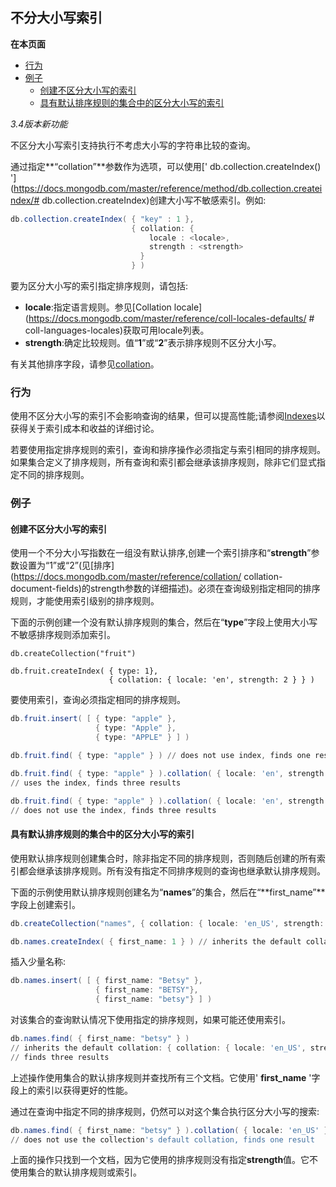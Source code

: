 ## 不分大小写索引

**在本页面**

- [行为](#行为)
- [例子](#例子)
  - [创建不区分大小写的索引](#不区分)
  - [具有默认排序规则的集合中的区分大小写的索引](#默认)

*3.4版本新功能*

不区分大小写索引支持执行不考虑大小写的字符串比较的查询。

通过指定**“collation”**参数作为选项，可以使用[' db.collection.createIndex() '](https://docs.mongodb.com/master/reference/method/db.collection.createindex/# db.collection.createIndex)创建大小写不敏感索引。例如:

```powershell
db.collection.createIndex( { "key" : 1 },
                           { collation: {
                               locale : <locale>,
                               strength : <strength>
                             }
                           } )
```

要为区分大小写的索引指定排序规则，请包括:

- **locale**:指定语言规则。参见[Collation locale](https://docs.mongodb.com/master/reference/coll-locales-defaults/ # coll-languages-locales)获取可用locale列表。
- **strength**:确定比较规则。值“**1**”或“**2**”表示排序规则不区分大小写。

有关其他排序字段，请参见[collation](https://docs.mongodb.com/master/reference/collation/#coll-document-fields)。

### <span id="行为">行为</span>

使用不区分大小写的索引不会影响查询的结果，但可以提高性能;请参阅[Indexes](https://docs.mongodb.com/master/indexes/)以获得关于索引成本和收益的详细讨论。

若要使用指定排序规则的索引，查询和排序操作必须指定与索引相同的排序规则。如果集合定义了排序规则，所有查询和索引都会继承该排序规则，除非它们显式指定不同的排序规则。

### <span id="例子">例子</span>

#### <span id="不区分">创建不区分大小写的索引</span>

使用一个不分大小写指数在一组没有默认排序,创建一个索引排序和“**strength**”参数设置为“1”或“2”(见[排序](https://docs.mongodb.com/master/reference/collation/ collation-document-fields)的strength参数的详细描述)。必须在查询级别指定相同的排序规则，才能使用索引级别的排序规则。

下面的示例创建一个没有默认排序规则的集合，然后在“**type**”字段上使用大小写不敏感排序规则添加索引。

```shell
db.createCollection("fruit")

db.fruit.createIndex( { type: 1},
                      { collation: { locale: 'en', strength: 2 } } )
```

要使用索引，查询必须指定相同的排序规则。

```powershell
db.fruit.insert( [ { type: "apple" },
                   { type: "Apple" },
                   { type: "APPLE" } ] )

db.fruit.find( { type: "apple" } ) // does not use index, finds one result

db.fruit.find( { type: "apple" } ).collation( { locale: 'en', strength: 2 } )
// uses the index, finds three results

db.fruit.find( { type: "apple" } ).collation( { locale: 'en', strength: 1 } )
// does not use the index, finds three results
```

#### <span id="默认">具有默认排序规则的集合中的区分大小写的索引</span>

使用默认排序规则创建集合时，除非指定不同的排序规则，否则随后创建的所有索引都会继承该排序规则。所有没有指定不同排序规则的查询也继承默认排序规则。

下面的示例使用默认排序规则创建名为“**names**”的集合，然后在“**first_name”**字段上创建索引。

```powershell
db.createCollection("names", { collation: { locale: 'en_US', strength: 2 } } )

db.names.createIndex( { first_name: 1 } ) // inherits the default collation
```

插入少量名称:

```powershell
db.names.insert( [ { first_name: "Betsy" },
                   { first_name: "BETSY"},
                   { first_name: "betsy"} ] )
```

对该集合的查询默认情况下使用指定的排序规则，如果可能还使用索引。

```powershell
db.names.find( { first_name: "betsy" } )
// inherits the default collation: { collation: { locale: 'en_US', strength: 2 } }
// finds three results
```

上述操作使用集合的默认排序规则并查找所有三个文档。它使用' **first_name** '字段上的索引以获得更好的性能。

通过在查询中指定不同的排序规则，仍然可以对这个集合执行区分大小写的搜索:

```powershell
db.names.find( { first_name: "betsy" } ).collation( { locale: 'en_US' } )
// does not use the collection's default collation, finds one result
```

上面的操作只找到一个文档，因为它使用的排序规则没有指定**strength**值。它不使用集合的默认排序规则或索引。

